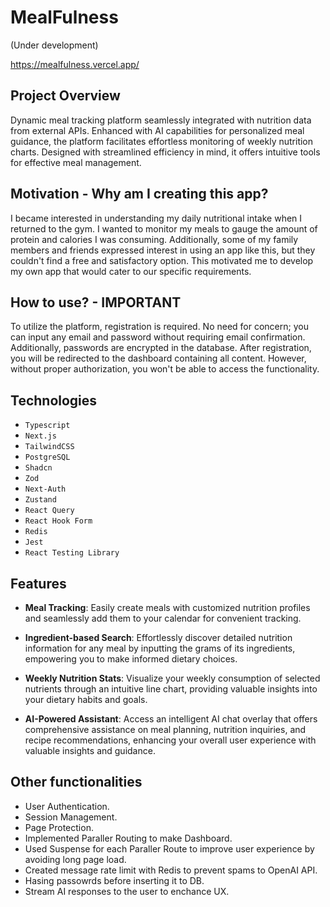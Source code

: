 # MealFulness
(Under development)

https://mealfulness.vercel.app/


## Project Overview
Dynamic meal tracking platform seamlessly integrated with nutrition data from external APIs. Enhanced with AI capabilities for personalized meal guidance, the platform facilitates effortless monitoring of weekly nutrition charts. Designed with streamlined efficiency in mind, it offers intuitive tools for effective meal management.

## Motivation - Why am I creating this app?
I became interested in understanding my daily nutritional intake when I returned to the gym. I wanted to monitor my meals to gauge the amount of protein and calories I was consuming. Additionally, some of my family members and friends expressed interest in using an app like this, but they couldn't find a free and satisfactory option. This motivated me to develop my own app that would cater to our specific requirements.

## How to use? - IMPORTANT
To utilize the platform, registration is required. No need for concern; you can input any email and password without requiring email confirmation. Additionally, passwords are encrypted in the database.
After registration, you will be redirected to the dashboard containing all content. However, without proper authorization, you won't be able to access the functionality.

<h2 align="left">Technologies</h2>

- `Typescript`
- `Next.js`
- `TailwindCSS`
- `PostgreSQL`
- `Shadcn`
- `Zod`
- `Next-Auth`
- `Zustand`
- `React Query`
- `React Hook Form`
- `Redis`
- `Jest`
- `React Testing Library`
  

<h2 align="left">Features</h2>

- **Meal Tracking**: Easily create meals with customized nutrition profiles and seamlessly add them to your calendar for convenient tracking.

- **Ingredient-based Search**: Effortlessly discover detailed nutrition information for any meal by inputting the grams of its ingredients, empowering you to make informed dietary choices.

- **Weekly Nutrition Stats**: Visualize your weekly consumption of selected nutrients through an intuitive line chart, providing valuable insights into your dietary habits and goals.

- **AI-Powered Assistant**: Access an intelligent AI chat overlay that offers comprehensive assistance on meal planning, nutrition inquiries, and recipe recommendations, enhancing your overall user experience with valuable insights and guidance.

<h2 align="left">Other functionalities</h2>

- User Authentication.
- Session Management.
- Page Protection.
- Implemented Paraller Routing to make Dashboard.
- Used Suspense for each Paraller Route to improve user experience by avoiding long page load.
- Created message rate limit with Redis to prevent spams to OpenAI API.
- Hasing passowrds before inserting it to DB.
- Stream AI responses to the user to enchance UX.


